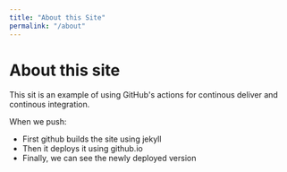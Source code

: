 ```yaml
---
title: "About this Site"
permalink: "/about"
---
```

# About this site

This sit is an example of using GitHub's actions for continous deliver and continous integration.

When we push:
* First github builds the site using jekyll
* Then it deploys it using github.io
* Finally, we can see the newly deployed version